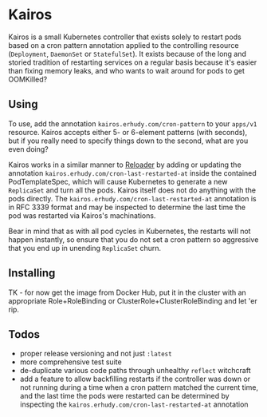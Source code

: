 # Kairos

Kairos is a small Kubernetes controller that exists solely to restart pods based on a cron pattern annotation applied to the controlling resource (`Deployment`, `DaemonSet` or `StatefulSet`). It exists because of the long and storied tradition of restarting services on a regular basis because it's easier than fixing memory leaks, and who wants to wait around for pods to get OOMKilled?

## Using

To use, add the annotation `kairos.erhudy.com/cron-pattern` to your `apps/v1` resource. Kairos accepts either 5- or 6-element patterns (with seconds), but if you really need to specify things down to the second, what are you even doing?

Kairos works in a similar manner to [Reloader](https://github.com/stakater/reloader) by adding or updating the annotation `kairos.erhudy.com/cron-last-restarted-at` inside the contained PodTemplateSpec, which will cause Kubernetes to generate a new `ReplicaSet` and turn all the pods. Kairos itself does not do anything with the pods directly. The `kairos.erhudy.com/cron-last-restarted-at` annotation is in RFC 3339 format and may be inspected to determine the last time the pod was restarted via Kairos's machinations.

Bear in mind that as with all pod cycles in Kubernetes, the restarts will not happen instantly, so ensure that you do not set a cron pattern so aggressive that you end up in unending `ReplicaSet` churn.

## Installing

TK - for now get the image from Docker Hub, put it in the cluster with an appropriate Role+RoleBinding or ClusterRole+ClusterRoleBinding and let 'er rip.

## Todos

* proper release versioning and not just `:latest`
* more comprehensive test suite
* de-duplicate various code paths through unhealthy `reflect` witchcraft
* add a feature to allow backfilling restarts if the controller was down or not running during a time when a cron pattern matched the current time, and the last time the pods were restarted can be determined by inspecting the `kairos.erhudy.com/cron-last-restarted-at` annotation